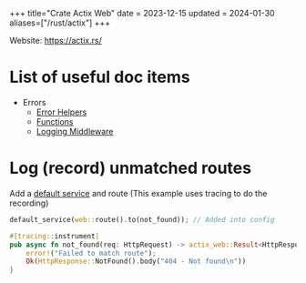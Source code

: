 +++
title="Crate Actix Web"
date = 2023-12-15
updated = 2024-01-30
aliases=["/rust/actix"]
+++

Website: <https://actix.rs/>

# List of useful doc items

- Errors
  - [Error Helpers](https://actix.rs/docs/errors#error-helpers)
  - [Functions](https://docs.rs/actix-web/latest/actix_web/error/index.html#functions)
  - [Logging Middleware](https://docs.rs/actix-web/latest/actix_web/middleware/struct.Logger.html)

# Log (record) unmatched routes

Add a [default service](https://docs.rs/actix-web/latest/actix_web/struct.App.html#method.default_service) and route (This example uses tracing to do the recording)

```rust
default_service(web::route().to(not_found)); // Added into config

#[tracing::instrument]
pub async fn not_found(req: HttpRequest) -> actix_web::Result<HttpResponse> {
    error!("Failed to match route");
    Ok(HttpResponse::NotFound().body("404 - Not found\n"))
}
```

